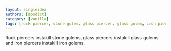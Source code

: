```yaml
---
layout: singleidea
authors: [aosdict]
category: [vanilla]
tags: [rock piercer, stone golem, glass piercer, glass golem, iron piercer, iron golem, p monster class, golems]
---
```

Rock piercers instakill stone golems, glass piercers instakill glass golems and iron piercers instakill iron golems.
